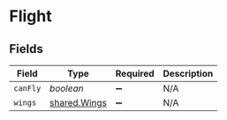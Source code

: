 # Flight


## Fields

| Field                                               | Type                                                | Required                                            | Description                                         |
| --------------------------------------------------- | --------------------------------------------------- | --------------------------------------------------- | --------------------------------------------------- |
| `canFly`                                            | *boolean*                                           | :heavy_minus_sign:                                  | N/A                                                 |
| `wings`                                             | [shared.Wings](../../../sdk/models/shared/wings.md) | :heavy_minus_sign:                                  | N/A                                                 |